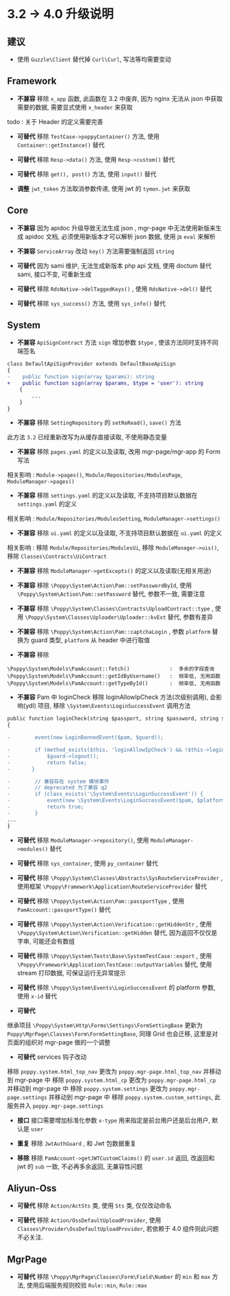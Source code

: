 # 3.2 -> 4.0 升级说明

## 建议

-   使用 `Guzzle\Client` 替代掉 `Curl\Curl`, 写法等均需要变动

## Framework

-   **不兼容** 移除 `x_app` 函数, 此函数在 3.2 中废弃, 因为 nginx 无法从 json 中获取需要的数据, 需要显式使用 `x_header` 来获取

todo : 关于 Header 的定义需要完善

-   **可替代** 移除 `TestCase->poppyContainer()` 方法, 使用 `Container::getInstance()` 替代

-   **可替代** 移除 `Resp->data()` 方法, 使用 `Resp->custom()` 替代

-   **可替代** 移除 `get(), post()` 方法, 使用 `input()` 替代

-   **调整** `jwt_token` 方法取消参数传递, 使用 jwt 的 `tymon.jwt` 来获取

## Core

-   **不兼容** 因为 apidoc 升级导致无法生成 json , mgr-page 中无法使用新版来生成 apidoc 文档, 必须使用新版本才可以解析 json 数据, 使用 js `eval` 来解析

-   **不兼容** `ServiceArray` 改动 `key()` 方法需要强制返回 `string`

-   **可替代** 因为 sami 维护, 无法生成新版本 php api 文档, 使用 doctum 替代 sami, 接口不变, 可重新生成

-   **可替代** 移除 `RdsNative->delTaggedKeys()` , 使用 `RdsNative->del()` 替代

-   **可替代** 移除 `sys_success()` 方法, 使用 `sys_info()` 替代

## System

-   **不兼容** `ApiSignContract` 方法 `sign` 增加参数 `$type` , 使该方法同时支持不同端签名

```diff
class DefaultApiSignProvider extends DefaultBaseApiSign
{
-    public function sign(array $params): string
+    public function sign(array $params, $type = 'user'): string
    {
        ...
    }
}
```

-   **不兼容** 移除 `SettingRepository` 的 `setReRead()`, `save()` 方法

此方法 `3.2` 已经重新改写为从缓存直接读取, 不使用静态变量

-   **不兼容** 移除 `pages.yaml` 的定义以及读取, 改用 mgr-page/mgr-app 的 Form 写法

相关影响 : `Module->pages()`, `Module/Repositories/ModulesPage`, `ModuleManager->pages()`

-   **不兼容** 移除 `settings.yaml` 的定义以及读取, 不支持项目默认数据在 `settings.yaml` 的定义

相关影响 : `Module/Repositories/ModulesSetting`, `ModuleManager->settings()`

-   **不兼容** 移除 `ui.yaml` 的定义以及读取, 不支持项目默认数据在 `ui.yaml` 的定义

相关影响 : 移除 `Module/Repositories/ModulesUi`, 移除 `ModuleManager->uis()`, 移除 `Classes\Contracts\UiContract`

-   **不兼容** 移除 `ModuleManager->getExcepts()` 的定义以及读取(无相关用途)

-   **不兼容** 移除 `\Poppy\System\Action\Pam::setPasswordById`, 使用 `\Poppy\System\Action\Pam::setPassword` 替代, 参数不一致, 需要注意

-   **不兼容** 移除 `\Poppy\System\Classes\Contracts\UploadContract::type` , 使用 `\Poppy\System\Classes\Uploader\Uploader::kvExt` 替代, 参数有差异

-   **不兼容** 移除 `\Poppy\System\Action\Pam::captchaLogin` , 参数 `platform` 替换为 guard 类型, `platform` 从 header 中进行取值

-   **不兼容** 移除

```
\Poppy\System\Models\PamAccount::fetch()             :  多余的字段查询
\Poppy\System\Models\PamAccount::getIdByUsername()   :  频率低, 无用函数
\Poppy\System\Models\PamAccount::getTypeById()       :  频率低, 无用函数
```

-   **不兼容** Pam 中 loginCheck 移除 loginAllowIpCheck 方法(次级别调用), 会影响(ydl) 项目, 移除 `\System\Events\LoginSuccessEvent` 调用方法

```diff
public function loginCheck(string $passport, string $password, string $guard_name = PamAccount::GUARD_WEB): bool
{

-        event(new LoginBannedEvent($pam, $guard));

-        if (method_exists($this, 'loginAllowIpCheck') && !$this->loginAllowIpCheck()) {
-            $guard->logout();
-            return false;
-       }

-        // 兼容存在 system 模块事件
-        // deprecated 为了兼容 q2
-        if (class_exists('\System\Events\LoginSuccessEvent')) {
-            event(new \System\Events\LoginSuccessEvent($pam, $platform, $guard));
-            return true;
-        }
...
}
```

-   **可替代** 移除 `ModuleManager->repository()`, 使用 `ModuleManager->modules()` 替代

-   **可替代** 移除 `sys_container`, 使用 `py_container` 替代

-   **可替代** 移除 `\Poppy\System\Classes\Abstracts\SysRouteServiceProvider` , 使用框架 `\Poppy\Framework\Application\RouteServiceProvider` 替代

-   **可替代** 移除 `\Poppy\System\Action\Pam::passportType` , 使用 `PamAccount::passportType()` 替代

-   **可替代** 移除 `\Poppy\System\Action\Verification::getHiddenStr` , 使用 `\Poppy\System\Action\Verification::getHidden` 替代, 因为返回不仅仅是字串, 可能还会有数组

-   **可替代** 移除 `\Poppy\System\Tests\Base\SystemTestCase::export` , 使用 `\Poppy\Framework\Application\TestCase::outputVariables` 替代, 使用 stream 打印数据, 可保证运行无异常提示
-   **可替代** 移除 `\Poppy\System\Events\LoginSuccessEvent` 的 platform 参数, 使用 `x-id` 替代

-   **可替代**

继承项目 `\Poppy\System\Http\Forms\Settings\FormSettingBase` 更新为 `Poppy\MgrPage\Classes\Form\FormSettingBase`, 同理 Grid 也会迁移, 这里是对页面的组织对 mgr-page 做的一个调整

-   **可替代** services 钩子改动

移除 `poppy.system.html_top_nav` 更改为 `poppy.mgr-page.html_top_nav` 并移动到 mgr-page 中
移除 `poppy.system.html_cp` 更改为 `poppy.mgr-page.html_cp` 并移动到 mgr-page 中
移除 `poppy.system.settings` 更改为 `poppy.mgr-page.settings` 并移动到 mgr-page 中
移除 `poppy.system.custom_settings`, 此服务并入 `poppy.mgr-page.settings`

-   **接口** 接口需要增加标准化参数 `x-type` 用来指定是前台用户还是后台用户, 默认是 `user`

-   **重复** 移除 `JwtAuthGuard` , 和 Jwt 包数据重复

-   **移除** 移除 `PamAccount->getJWTCustomClaims()` 的 `user.id` 返回, 改返回和 jwt 的 `sub` 一致, 不必再多余返回, 无兼容性问题

## Aliyun-Oss

-   **可替代** 移除 `Action/ActSts` 类, 使用 `Sts` 类, 仅仅改动命名

-   **可替代** 移除 `Action/OssDefaultUploadProvider`, 使用 `Classes\Provider\OssDefaultUploadProvider`, 若依赖于 4.0 组件则此问题不必关注.

## MgrPage

-   **可替代** 移除 `\Poppy\MgrPage\Classes\Form\Field\Number` 的 `min` 和 `max` 方法, 使用后端服务规则校验 `Rule::min`, `Rule::max`
